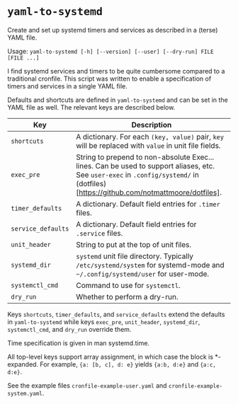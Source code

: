 # `yaml-to-systemd`

Create and set up systemd timers and services as described in a (terse) YAML
file.

Usage: `yaml-to-systemd [-h] [--version] [--user] [--dry-run] FILE [FILE ...]`

I find systemd services and timers to be quite cumbersome compared to a
traditional cronfile. This script was written to enable a specification of
timers and services in a single YAML file.

Defaults and shortcuts are defined in `yaml-to-systemd` and can be set in the
YAML file as well. The relevant keys are described below.

| Key                | Description                                                                                                                                                                          |
| ---                | ---                                                                                                                                                                                  |
| `shortcuts`        | A dictionary. For each `(key, value)` pair, `key` will be replaced with `value` in unit file fields.                                                                                 |
| `exec_pre`         | String to prepend to non-absolute Exec... lines. Can be used to support aliases, etc. See `user-exec` in `.config/systemd/` in (dotfiles)[https://github.com/notmattmoore/dotfiles]. |
| `timer_defaults`   | A dictionary. Default field entries for `.timer` files.                                                                                                                              |
| `service_defaults` | A dictionary. Default field entries for `.service` files.                                                                                                                            |
| `unit_header`      | String to put at the top of unit files.                                                                                                                                              |
| `systemd_dir`      | `systemd` unit file directory. Typically `/etc/systemd/system` for systemd-mode and `~/.config/systemd/user` for user-mode.                                                          |
| `systemctl_cmd`    | Command to use for `systemctl`.                                                                                                                                                      |
| `dry_run`          | Whether to perform a dry-run.                                                                                                                                                        |

Keys `shortcuts`, `timer_defaults`, and `service_defaults` extend the defaults
in `yaml-to-systemd` while keys `exec_pre`, `unit_header`, `systemd_dir`,
`systemctl_cmd`, and `dry_run` override them.

Time specification is given in man systemd.time.

All top-level keys support array assignment, in which case the block is
*-expanded. For example, `{a: [b, c], d: e}` yields `{a:b, d:e}` and `{a:c,
d:e}`.

See the example files `cronfile-example-user.yaml` and
`cronfile-example-system.yaml`.
